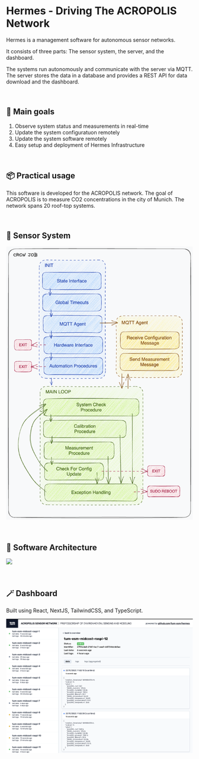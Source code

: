 # Hermes - Driving The ACROPOLIS Network

Hermes is a management software for autonomous sensor networks. 

It consists of three parts: The sensor system, the server, and the dashboard.

The systems run autonomously and communicate with the server via MQTT. The server stores the data in a database and provides a REST API for data download and the dashboard.

<br/>

## 🎯 Main goals

1. Observe system status and measurements in real-time
2. Update the system configuratuon remotely
3. Update the system software remotely
4. Easy setup and deployment of Hermes Infrastructure

<br/>

## 📦 Practical usage

This software is developed for the ACROPOLIS network. The goal of ACROPOLIS is to measure CO2 concentrations in the city of Munich. The network spans 20 roof-top systems.

<br/>

## 🔨 Sensor System

![](docs/hermes-main-py.png)

<br/>

## 🔨 Software Architecture

![](docs/schema.png)

<br/>

## 🪄 Dashboard

Built using React, NextJS, TailwindCSS, and TypeScript.

![](docs/hermes-dashboard-demo-1.png)

